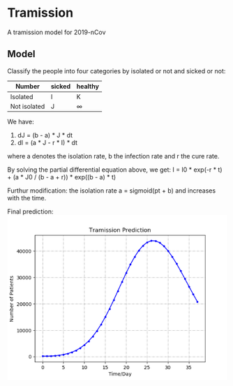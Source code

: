 # Tramission
 A tramission model for 2019-nCov

## Model
 Classify the people into four categories by isolated or not and sicked or not:
 
 Number | sicked | healthy
 ---- | ---- | ---- 
 Isolated | I | K
 Not isolated | J | ∞
 
 We have:
 1. dJ = (b - a) * J * dt
 2. dI = (a * J - r * I) * dt
 
 where a denotes the isolation rate, b the infection rate and r the cure rate.
 
 By solving the partial differential equation above, we get:
 I = I0 * exp(-r * t) + (a * J0 / (b - a + r)) * exp((b - a) * t)
 
 Furthur modification:
 the isolation rate a = sigmoid(pt + b) and increases with the time.

 Final prediction:
 ![](./visual/I.png)

